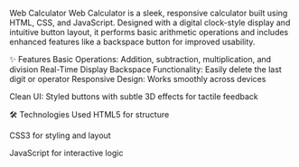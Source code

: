 Web Calculator
Web Calculator is a sleek, responsive calculator built using HTML, CSS, and JavaScript. Designed with a digital clock-style display and intuitive button layout, it performs basic arithmetic operations and includes enhanced features like a backspace button for improved usability.

✨ Features
Basic Operations: Addition, subtraction, multiplication, and division
Real-Time Display
Backspace Functionality: Easily delete the last digit or operator
Responsive Design: Works smoothly across devices
      
Clean UI: Styled buttons with subtle 3D effects for tactile feedback

🛠️ Technologies Used
HTML5 for structure

CSS3 for styling and layout

JavaScript for interactive logic
